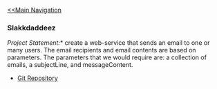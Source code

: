 [<<Main Navigation](https://github.com/bciancio/QuickMockup/blob/master/README.md#quickmockup)


### Slakkdaddeez
*Project Statement:** create a web-service that sends an email to one or many users. The email recipients and email contents are based on parameters. The parameters that we would require are: a collection of emails, a subjectLine, and messageContent.

* [Git Repository](https://github.com/lannywong/EmailWebService#team-members)
